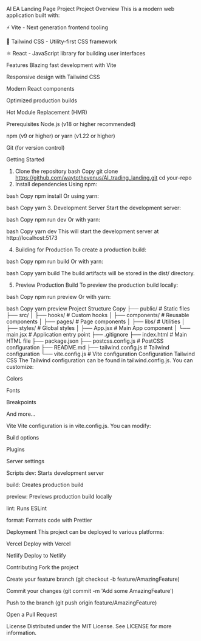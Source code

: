 AI EA Landing Page Project
Project Overview
This is a modern web application built with:

⚡️ Vite - Next generation frontend tooling

🎨 Tailwind CSS - Utility-first CSS framework

⚛️ React - JavaScript library for building user interfaces

Features
Blazing fast development with Vite

Responsive design with Tailwind CSS

Modern React components

Optimized production builds

Hot Module Replacement (HMR)

Prerequisites
Node.js (v18 or higher recommended)

npm (v9 or higher) or yarn (v1.22 or higher)

Git (for version control)

Getting Started
1. Clone the repository
bash
Copy
git clone https://github.com/waytothevenus/AI_trading_landing.git
cd your-repo
2. Install dependencies
Using npm:

bash
Copy
npm install
Or using yarn:

bash
Copy
yarn
3. Development Server
Start the development server:

bash
Copy
npm run dev
Or with yarn:

bash
Copy
yarn dev
This will start the development server at http://localhost:5173

4. Building for Production
To create a production build:

bash
Copy
npm run build
Or with yarn:

bash
Copy
yarn build
The build artifacts will be stored in the dist/ directory.

5. Preview Production Build
To preview the production build locally:

bash
Copy
npm run preview
Or with yarn:

bash
Copy
yarn preview
Project Structure
Copy
├── public/              # Static files
├── src/
│   ├── hooks/           # Custom hooks
│   ├── components/      # Reusable components
│   ├── pages/           # Page components
│   ├── libs/            # Utilities
│   ├── styles/          # Global styles
│   ├── App.jsx          # Main App component
│   └── main.jsx         # Application entry point
├── .gitignore
├── index.html           # Main HTML file
├── package.json
├── postcss.config.js    # PostCSS configuration
├── README.md
├── tailwind.config.js   # Tailwind configuration
└── vite.config.js       # Vite configuration
Configuration
Tailwind CSS
The Tailwind configuration can be found in tailwind.config.js. You can customize:

Colors

Fonts

Breakpoints

And more...

Vite
Vite configuration is in vite.config.js. You can modify:

Build options

Plugins

Server settings

Scripts
dev: Starts development server

build: Creates production build

preview: Previews production build locally

lint: Runs ESLint

format: Formats code with Prettier

Deployment
This project can be deployed to various platforms:

Vercel
Deploy with Vercel

Netlify
Deploy to Netlify

Contributing
Fork the project

Create your feature branch (git checkout -b feature/AmazingFeature)

Commit your changes (git commit -m 'Add some AmazingFeature')

Push to the branch (git push origin feature/AmazingFeature)

Open a Pull Request

License
Distributed under the MIT License. See LICENSE for more information.